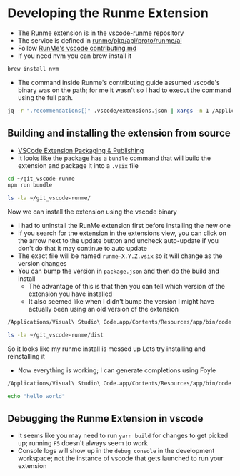 # Developing the Runme Extension

* The Runme extension is in the [vscode-runme](https://github.com/stateful/vscode-runme) repository
* The service is defined in [runme/pkg/api/proto/runme/ai](https://github.com/stateful/runme/tree/main/pkg/api/proto/runme/ai)
* Follow [RunMe's vscode contributing.md](https://github.com/stateful/vscode-runme/blob/main/CONTRIBUTING.md)
* If you need nvm you can brew install it

```sh {"id":"01HY2569DM0SR533BT4ZJTD2WV"}
brew install nvm
```

* The command inside Runme's contributing guide assumed vscode's binary was on the path; for me it wasn't so I had to execut
   the command using the full path.

```sh {"id":"01HY2584G3Q0A89TK1NRWVH0ZN"}
jq -r ".recommendations[]" .vscode/extensions.json | xargs -n 1 /Applications/Visual\ Studio\ Code.app/Contents/Resources/app/bin/code --force --install-extension
```

## Building and installing the extension from source

* [VSCode Extension Packaging & Publishing](https://code.visualstudio.com/api/working-with-extensions/publishing-extension)
* It looks like the package has a `bundle` command that will build the extension and package it into a `.vsix` file

```sh {"id":"01HY25HEG7CR7QCGJSERF3BB4K"}
cd ~/git_vscode-runme
npm run bundle
```

```sh {"id":"01HY25KVHCN2P1W9NV0ECD1TW0"}
ls -la ~/git_vscode-runme/
```

Now we can install the extension using the vscode binary

* I had to uninstall the RunMe extension first before installing the new one
* If you search for the extension in the extensions view, you can click on the arrow next to the update button and uncheck auto-update
   if you don't do that it may continue to auto update
* The exact file will be named `runme-X.Y.Z.vsix` so it will change as the version changes
* You can bump the version in `package.json` and then do the build and install
  * The advantage of this is that then you can tell which version of the extension you have installed
  * It also seemed like when I didn't bump the version I might have actually been using an old version of the extension

```bash {"id":"01HYZVG8KZKYSTFS4R1RJZDS7P"}
/Applications/Visual\ Studio\ Code.app/Contents/Resources/app/bin/code --force --install-extension ~/git_vscode-runme/runme-3.5.9.vsix
```

```sh {"id":"01HY264KZTS4J9NHJASJT1GYJ7"}
ls -la ~/git_vscode-runme/dist
```

So it looks like my runme install is messed up
Lets try installing and reinstalling it

* Now everything is working; I can generate completions using Foyle

```bash {"id":"01HY74YTEZDZVJYPMB0VMCE84S"}
/Applications/Visual\ Studio\ Code.app/Contents/Resources/app/bin/code --uninstall-extension stateful.runme

```

```bash {"id":"01HY75KYKE3SFAM5EXMDAVJDTQ"}
echo "hello world"
```

## Debugging the Runme Extension in vscode

* It seems like you may need to run `yarn build` for changes to get picked up; running `F5` doesn't always seem to work
* Console logs will show up in the `debug console` in the development workspace; not the instance of vscode that gets launched to run
   your extension